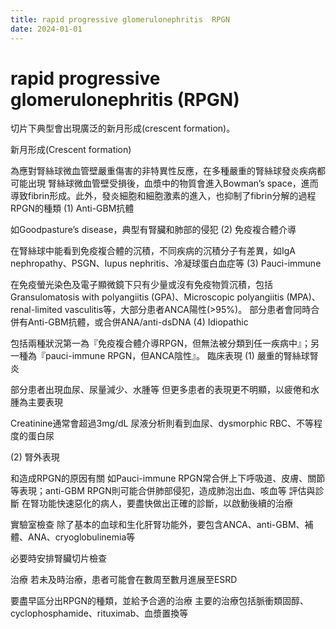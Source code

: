 ```yaml
---
title: rapid progressive glomerulonephritis  RPGN 
date: 2024-01-01
---
```

# rapid progressive glomerulonephritis (RPGN)


切片下典型會出現廣泛的新月形成(crescent formation)。

新月形成(Crescent formation)

為應對腎絲球微血管壁嚴重傷害的非特異性反應，在多種嚴重的腎絲球發炎疾病都可能出現
腎絲球微血管壁受損後，血漿中的物質會進入Bowman’s space，進而導致fibrin形成。此外，發炎細胞和細胞激素的進入，也抑制了fibrin分解的過程
RPGN的種類
(1) Anti-GBM抗體

如Goodpasture’s disease，典型有腎臟和肺部的侵犯
(2) 免疫複合體介導

在腎絲球中能看到免疫複合體的沉積，不同疾病的沉積分子有差異，如IgA nephropathy、PSGN、lupus nephritis、冷凝球蛋白血症等
(3) Pauci-immune

在免疫螢光染色及電子顯微鏡下只有少量或沒有免疫物質沉積，包括Gransulomatosis with polyangiitis (GPA)、Microscopic polyangiitis (MPA)、renal-limited vasculitis等，大部分患者ANCA陽性(>95%)。
部分患者會同時合併有Anti-GBM抗體，或合併ANA/anti-dsDNA
(4) Idiopathic

包括兩種狀況第一為『免疫複合體介導RPGN，但無法被分類到任一疾病中』；另一種為『pauci-immune RPGN，但ANCA陰性』。
臨床表現
(1) 嚴重的腎絲球腎炎

部分患者出現血尿、尿量減少、水腫等
但更多患者的表現更不明顯，以疲倦和水腫為主要表現

Creatinine通常會超過3mg/dL
尿液分析則看到血尿、dysmorphic RBC、不等程度的蛋白尿

(2) 腎外表現

和造成RPGN的原因有關
如Pauci-immune RPGN常合併上下呼吸道、皮膚、關節等表現；anti-GBM RPGN則可能合併肺部侵犯，造成肺泡出血、咳血等
評估與診斷
在腎功能快速惡化的病人，要盡快做出正確的診斷，以啟動後續的治療

實驗室檢查
除了基本的血球和生化肝腎功能外，要包含ANCA、anti-GBM、補體、ANA、cryoglobulinemia等

必要時安排腎臟切片檢查

治療
若未及時治療，患者可能會在數周至數月進展至ESRD

要盡早區分出RPGN的種類，並給予合適的治療
主要的治療包括脈衝類固醇、cyclophosphamide、rituximab、血漿置換等
